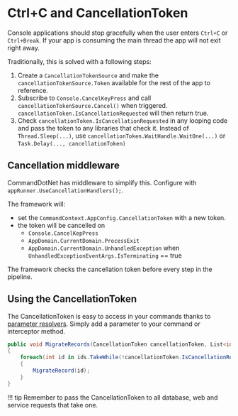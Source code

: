 # Ctrl+C and CancellationToken

Console applications should stop gracefully when the user enters `Ctrl+C` or `Ctrl+Break`. 
If your app is consuming the main thread the app will not exit right away.

Traditionally, this is solved with a following steps:

1. Create a `CancellationTokenSource` and make the `cancellationTokenSource.Token` available for the rest of the app to reference.
1. Subscribe to `Console.CancelKeyPress` and call `cancellationTokenSource.Cancel()` when triggered.  `cancellationToken.IsCancellationRequested` will then return true.
1. Check `cancellationToken.IsCancellationRequested` in any looping code and pass the token to any libraries that check it. Instead of `Thread.Sleep(...)`, use `cancellationToken.WaitHandle.WaitOne(...)` or `Task.Delay(..., cancellationToken)`

## Cancellation middleware

CommandDotNet has middleware to simplify this. Configure with `appRunner.UseCancellationHandlers();`. 

The framework will:

* set the `CommandContext.AppConfig.CancellationToken` with a new token.
* the token will be cancelled on
  * `Console.CancelKepPress`
  * `AppDomain.CurrentDomain.ProcessExit`
  * `AppDomain.CurrentDomain.UnhandledException` when `UnhandledExceptionEventArgs.IsTerminating` == true

The framework checks the cancellation token before every step in the pipeline.

## Using the CancellationToken

The CancellationToken is easy to access in your commands thanks to [parameter resolvers](../Extensibility/parameter-resolvers.md). 
Simply add a parameter to your command or interceptor method.

``` c#
public void MigrateRecords(CancellationToken cancellationToken, List<int> ids)
{    
    foreach(int id in ids.TakeWhile(!cancellationToken.IsCancellationRequested))
    {
        MigrateRecord(id);
    }
}
```

!!! tip
    Remember to pass the CancellationToken to all database, web and service requests that take one.